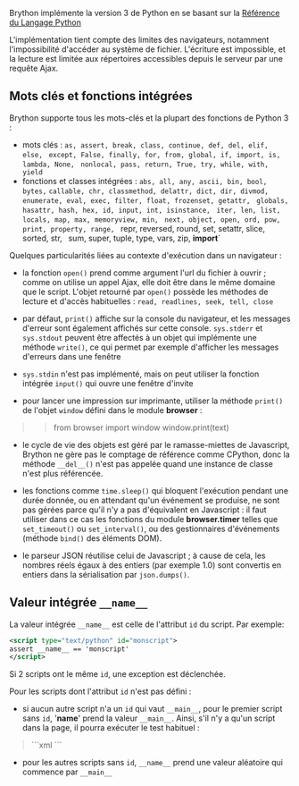 Brython implémente la version 3 de Python en se basant sur la
[Référence du Langage Python](https://docs.python.org/3/reference/index.html)

L'implémentation tient compte des limites des navigateurs, notamment
l'impossibilité d'accéder au système de fichier. L'écriture est impossible, et
la lecture est limitée aux répertoires accessibles depuis le serveur par une
requête Ajax.

Mots clés et fonctions intégrées
--------------------------------

Brython supporte tous les mots-clés et la plupart des fonctions de Python 3 :

- mots clés : `as, assert, break, class, continue, def, del, elif, else, `
  `except, False, finally, for, from, global, if, import, is, lambda, None, `
  `nonlocal, pass, return, True, try, while, with, yield`
- fonctions et classes intégrées : `abs, all, any, ascii, bin, bool, bytes,`
  `callable, chr, classmethod, delattr, dict, dir, divmod, `
  `enumerate, eval, exec, filter, float, frozenset, getattr, `
  `globals, hasattr, hash, hex, id, input, int, isinstance, `
  `iter, len, list, locals, map, max, memoryview, min, `
  `next, object, open, ord, pow, print, property, range, `
  repr, reversed, round, set, setattr, slice, sorted, str, `
  `sum, super, tuple, type, vars, zip, __import__`


Quelques particularités liées au contexte d'exécution dans un navigateur :

- la fonction `open()` prend comme argument l'url du fichier à ouvrir ; comme
  on utilise un appel Ajax, elle doit être dans le même domaine que le script.
  L'objet retourné par `open()` possède les méthodes de lecture et d'accès
  habituelles : `read, readlines, seek, tell, close`

- par défaut, `print()` affiche sur la console du navigateur, et les messages
  d'erreur sont également affichés sur cette console. `sys.stderr` et
  `sys.stdout` peuvent être affectés à un objet qui implémente une méthode
  `write()`, ce qui permet par exemple d'afficher les messages d'erreurs dans
  une fenêtre

- `sys.stdin` n'est pas implémenté, mais on peut utiliser la fonction intégrée
  `input()` qui ouvre une fenêtre d'invite

- pour lancer une impression sur imprimante, utiliser la méthode `print()` de
  l'objet `window` défini dans le module **browser** :

>>    from browser import window
>>    window.print(text)

- le cycle de vie des objets est géré par le ramasse-miettes de Javascript,
  Brython ne gère pas le comptage de référence comme CPython, donc la
  méthode `__del__()` n'est pas appelée quand une instance de classe n'est
  plus référencée.

- les fonctions comme `time.sleep()` qui bloquent l'exécution pendant une
  durée donnée, ou en attendant qu'un événement se produise, ne sont pas
  gérées parce qu'il n'y a pas d'équivalent en Javascript : il faut utiliser
  dans ce cas les fonctions du module **browser.timer** telles que
  `set_timeout()` ou `set_interval()`, ou des gestionnaires d'événements
  (méthode `bind()` des éléments DOM).

- le parseur JSON réutilise celui de Javascript ; à cause de cela, les
  nombres réels égaux à des entiers (par exemple 1.0) sont convertis en
  entiers dans la sérialisation par `json.dumps()`.

Valeur intégrée `__name__`
--------------------------

La valeur intégrée `__name__` est celle de l'attribut `id` du script. Par
exemple:

```xml
<script type="text/python" id="monscript">
assert __name__ == 'monscript'
</script>
```

Si 2 scripts ont le même `id`, une exception est déclenchée.

Pour les scripts dont l'attribut `id` n'est pas défini :

- si aucun autre script n'a un `id` qui vaut `__main__`, pour le premier
  script sans `id`, '__name__' prend la valeur `__main__`. Ainsi, s'il n'y a
  qu'un script dans la page, il pourra exécuter le test habituel :

<blockquote>
```xml
<script type="text/python">
if __name__=='__main__':
    print('hello !')
</script>
```
</blockquote>

- pour les autres scripts sans `id`, `__name__` prend une valeur aléatoire qui
  commence par `__main__`
